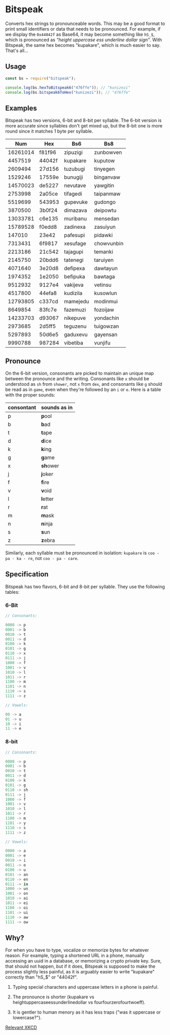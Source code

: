 Bitspeak
========

Converts hex strings to pronounceable words. This may be a good format to print
small identifiers or data that needs to be pronounced. For example, if we
display the `0x44042f` as Base64, it may become something like `hS_$`, which is
pronounced as *"height uppercase ess underline dollar sign"*. With Bitspeak,
the same hex becomes "kupakare", which is much easier to say. That's all...

Usage
-----

```javascript
const bs = require("bitspeak");

console.log(bs.hexToBitspeak6("476ffe")); // "kunizezi"
console.log(bs.bitspeak6ToHex("kunizezi")); // "476ffe"
```

Examples
--------

Bitspeak has two versions, 6-bit and 8-bit per syllable. The 6-bit version is
more accurate since syllables don't get mixed up, but the 8-bit one is more
round since it matches 1 byte per syllable.

Num | Hex | Bs6 | Bs8
--- | --- | --- | ---
16261014 | f81f96 | zipuzigi | zunbowven
4457519 | 44042f | kupakare | kuputow
2609494 | 27d156 | tuzubugi | tinyegen
1529246 | 17559e | bunugiji | binganvaw
14570023 | de5227 | nevutave | yawgitin
2753998 | 2a05ce | tifagedi | taipanmaw
5519699 | 543953 | gupevuke | gudongo
3870500 | 3b0f24 | dimazava | deipowtu
13033781 | c6e135 | muribanu | mensedan
15789528 | f0edd8 | zadinexa | zasuiyun
147010 | 23e42 | pafesupi | pidawki
7313431 | 6f9817 | xesufage | chowvunbin
2213186 | 21c542 | tajagupi | temanki
2145750 | 20bdd6 | tatenegi | taruiyen
4071640 | 3e20d8 | defipexa | dawtayun
1974352 | 1e2050 | befipuka | bawtaga
9512932 | 9127e4 | vakijeva | vetinsu
4517800 | 44efa8 | kudizila | kusowlun
12793805 | c337cd | mamejedu | modinmui
8649854 | 83fc7e | fazemuzi | fozoijaw
14233703 | d93067 | nikepuve | yondachin
2973685 | 2d5ff5 | teguzenu | tuigowzan
5297893 | 50d6e5 | gaduxevu | gayensan
9990788 | 987284 | vibetiba | vunjifu

Pronounce
---------

On the 6-bit version, consonants are picked to maintain an unique map between
the pronounce and the writing. Consonants like `x` should be understood as
`sh` from `shower`, not `x` from `dex`, and consonants like `g` should be read
as in `game`, even when they're followed by an `i` or `e`. Here is a table with 
the proper sounds:

consontant | sounds as in
---------- | ------------
p          | **p**ool
b          | **b**ad
t          | **t**ape
d          | **d**ice
k          | **k**ing
g          | **g**ame
x          | **sh**ower
j          | **j**oker
f          | **f**ire
v          | **v**oid
l          | **l**etter
r          | **r**at
m          | **m**ask
n          | **n**inja
s          | **s**un
z          | **z**ebra
 
Similarly, each syllable must be pronounced in isolation: `kupakare` is `coo -
pa - ka - re`, not `coo - pa - care`.

Specification
-------------

Bitspeak has two flavors, 6-bit and 8-bit per syllable. They use the following tables:

### 6-Bit

```javascript
// Consonants:

0000 -> p
0001 -> b
0010 -> t
0011 -> d
0100 -> k
0101 -> g
0110 -> x
0111 -> j
1000 -> f
1001 -> v
1010 -> l
1011 -> r
1100 -> m
1101 -> n
1110 -> s
1111 -> z

// Vowels:

00 -> a
01 -> u
10 -> i
11 -> e
```

### 8-bit

```javascript
// Consonants:

0000 -> p
0001 -> b
0010 -> t
0011 -> d
0100 -> k
0101 -> g
0110 -> sh
0111 -> j
1000 -> f
1001 -> v
1010 -> l
1011 -> r
1100 -> m
1101 -> y
1110 -> s
1111 -> z

// Vowels:

0000 -> a
0001 -> e
0010 -> i
0011 -> o
0100 -> u
0101 -> an
0110 -> en
0111 -> in
1000 -> un
1001 -> on
1010 -> ai
1011 -> ei
1100 -> oi
1101 -> ui
1110 -> aw
1111 -> ow
```

Why?
----

For when you have to type, vocalize or memorize bytes for whatever reason. For
example, typing a shortened URL in a phone, manually accessing an uuid in a
database, or memorizing a crypto private key. Sure, that should not happen, but
if it does, Bitspeak is supposed to make the process slightly less painful,
as it is arguably easier to write "kupakare" correctly than "hS_$" or "44042f".

1. Typing special characters and uppercase letters in a phone is painful.

2. The pronounce is shorter (kupakare vs heightuppercaseessunderlinedollar vs fourfourzerofourtwoeff).

3. It is gentler to human menory as it has less traps ("was it uppercase or lowercase?").

[Relevant XKCD](https://imgs.xkcd.com/comics/password_strength.png)
